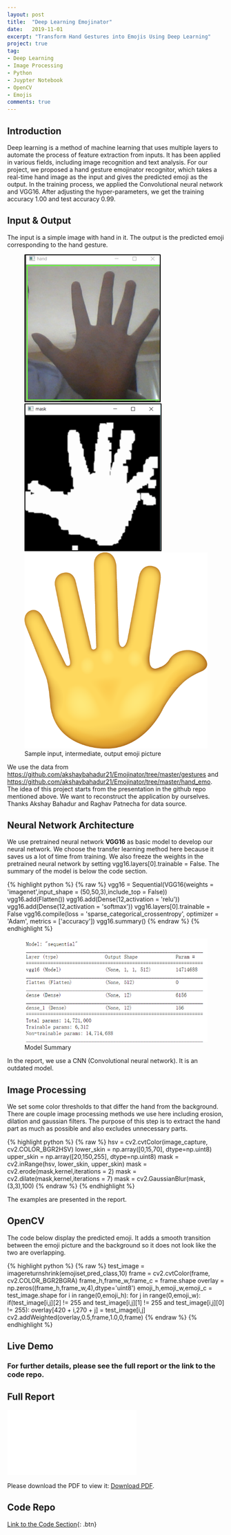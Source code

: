 ```yaml
---
layout: post
title:  "Deep Learning Emojinator"
date:   2019-11-01
excerpt: "Transform Hand Gestures into Emojis Using Deep Learning"
project: true
tag:
- Deep Learning
- Image Processing
- Python
- Juypter Notebook
- OpenCV
- Emojis
comments: true
---
```


## Introduction

Deep learning is a method of machine learning that uses multiple layers to automate the process of feature extraction from inputs. It has been applied in various fields, including image recognition and text analysis. For our project, we proposed a hand gesture emojinator recognitor, which takes a real-time hand image as the input and gives the predicted emoji as the output. In the training process, we applied the Convolutional neural network and VGG16. After adjusting the hyper-parameters, we get the training accuracy 1.00 and test accuracy 0.99.

## Input & Output

The input is a simple image with hand in it. The output is the predicted emoji corresponding to the hand gesture.

<figure class="third">
	<img src="/assets/img/emojinator/1_input.png">
	<img src="/assets/img/emojinator/1_intermediate.png">
	<img src="/assets/img/emojinator/1_emoji.png">
	<figcaption>Sample input, intermediate, output emoji picture</figcaption>
</figure>

We use the data from <https://github.com/akshaybahadur21/Emojinator/tree/master/gestures> and <https://github.com/akshaybahadur21/Emojinator/tree/master/hand_emo>. The idea of this project starts from the presentation in the github repo mentioned above. We want to reconstruct the application by ourselves. Thanks Akshay Bahadur and Raghav Patnecha for data source.

## Neural Network Architecture

We use pretrained neural network **VGG16** as basic model to develop our neural network. We choose the transfer learning method here because it saves us a lot of time from training. We also freeze the weights in the pretrained neural network by setting vgg16.layers[0].trainable = False. The summary of the model is below the code section.

{% highlight python %}
{% raw %}
vgg16 = Sequential(VGG16(weights = 'imagenet',input_shape = (50,50,3),include_top = False))
vgg16.add(Flatten())
vgg16.add(Dense(12,activation = 'relu'))
vgg16.add(Dense(12,activation = 'softmax'))
vgg16.layers[0].trainable = False
vgg16.compile(loss = 'sparse_categorical_crossentropy',
             optimizer = 'Adam',
             metrics = ['accuracy'])
vgg16.summary()
{% endraw %}
{% endhighlight %}

<figure>
	<img src="/assets/img/emojinator/VGG16_model_summary.PNG">
	<figcaption>Model Summary</figcaption>
</figure>

In the report, we use a CNN (Convolutional neural network). It is an outdated model.

## Image Processing

We set some color thresholds to that differ the hand from the background. There are couple image processing methods we use here including erosion, dilation and gaussian filters. The purpose of this step is to extract the hand part as much as possible and also excludes unnecessary parts.

{% highlight python %}
{% raw %}
hsv = cv2.cvtColor(image_capture, cv2.COLOR_BGR2HSV)
lower_skin = np.array([0,15,70], dtype=np.uint8)
upper_skin = np.array([20,150,255], dtype=np.uint8)
mask = cv2.inRange(hsv, lower_skin, upper_skin)
mask = cv2.erode(mask,kernel,iterations = 2)
mask = cv2.dilate(mask,kernel,iterations = 7)
mask = cv2.GaussianBlur(mask,(3,3),100)
{% endraw %}
{% endhighlight %}

The examples are presented in the report.

## OpenCV

The code below display the predicted emoji. It adds a smooth transition between the emoji picture and the background so it does not look like the two are overlapping.

{% highlight python %}
{% raw %}
test_image = imagereturnshrink(emojiset,pred_class,10)
frame = cv2.cvtColor(frame, cv2.COLOR_BGR2BGRA)
frame_h,frame_w,frame_c = frame.shape
overlay = np.zeros((frame_h,frame_w,4),dtype='uint8')
emoji_h,emoji_w,emoji_c = test_image.shape
for i in range(0,emoji_h):
    for j in range(0,emoji_w):
        if(test_image[i,j][2] != 255 and test_image[i,j][1] != 255 and test_image[i,j][0] != 255):
            overlay[420 + i,270 + j] = test_image[i,j]
cv2.addWeighted(overlay,0.5,frame,1.0,0,frame)
{% endraw %}
{% endhighlight %}

## Live Demo

### For further details, please see the full report or the link to the code repo.

## Full Report
<object data="/assets/Projects/Emojinator_Final_Report.pdf" type="application/pdf" width="300px" height="300px">
  <embed src="/assets/Projects/Emojinator_Final_Report.pdf">
      <p>Please download the PDF to view it: <a href="/assets/Projects/Emojinator_Final_Report.pdf">Download PDF</a>.</p>
  </embed>
</object>

## Code Repo
[Link to the Code Section](https://github.com/MingLyu-byte/Emojinator/){: .btn}
